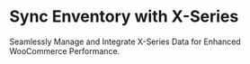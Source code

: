 # Sync Enventory with X-Series
Seamlessly Manage and Integrate X-Series Data for Enhanced WooCommerce Performance.
